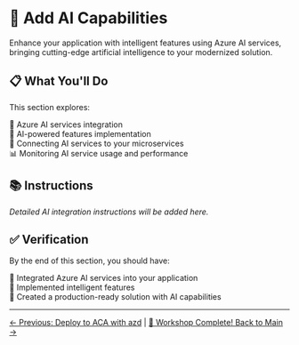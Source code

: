 # 🧠 Add AI Capabilities

Enhance your application with intelligent features using Azure AI services, bringing cutting-edge artificial intelligence to your modernized solution.

## 📋 What You'll Do

This section explores:

🤖 Azure AI services integration  
💬 AI-powered features implementation  
🔗 Connecting AI services to your microservices  
📊 Monitoring AI service usage and performance  

## 📚 Instructions

*Detailed AI integration instructions will be added here.*

## ✅ Verification

By the end of this section, you should have:

🔹 Integrated Azure AI services into your application  
🔹 Implemented intelligent features  
🔹 Created a production-ready solution with AI capabilities  

---
[← Previous: Deploy to ACA with azd](../7-deploy-to-aca-with-azd/README.md) | [🎉 Workshop Complete! Back to Main →](../README.md)